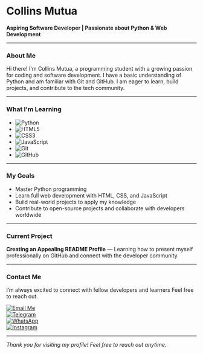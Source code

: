 # Collins Mutua  
**Aspiring Software Developer | Passionate about Python & Web Development**

---

### About Me  
Hi there! I'm Collins Mutua, a programming student with a growing passion for coding and software development. I have a basic understanding of Python and am familiar with Git and GitHub. I am eager to learn, build projects, and contribute to the tech community.

---

### What I'm Learning  
- ![Python](https://img.shields.io/badge/Python-3776AB?style=for-the-badge&logo=python&logoColor=white)  
- ![HTML5](https://img.shields.io/badge/HTML5-E34F26?style=for-the-badge&logo=html5&logoColor=white)  
- ![CSS3](https://img.shields.io/badge/CSS3-1572B6?style=for-the-badge&logo=css3&logoColor=white)  
- ![JavaScript](https://img.shields.io/badge/JavaScript-F7DF1E?style=for-the-badge&logo=javascript&logoColor=black)  
- ![Git](https://img.shields.io/badge/Git-F05032?style=for-the-badge&logo=git&logoColor=white)  
- ![GitHub](https://img.shields.io/badge/GitHub-181717?style=for-the-badge&logo=github&logoColor=white)

---

### My Goals  
- Master Python programming  
- Learn full web development with HTML, CSS, and JavaScript  
- Build real-world projects to apply my knowledge  
- Contribute to open-source projects and collaborate with developers worldwide

---

### Current Project  
**Creating an Appealing README Profile** — Learning how to present myself professionally on GitHub and connect with the developer community.

---

### Contact Me  
I’m always excited to connect with fellow developers and learners Feel free to reach out.

[![Email Me](https://img.shields.io/badge/Email-collinsmutua92@gmail.com-D14836?style=for-the-badge&logo=gmail&logoColor=white)](mailto:collinsmutua92@gmail.com)  
[![Telegram](https://img.shields.io/badge/Telegram-26A5E4?style=for-the-badge&logo=telegram&logoColor=white)](https://t.me/nairobiangoon)  
[![WhatsApp](https://img.shields.io/badge/WhatsApp-25D366?style=for-the-badge&logo=whatsapp&logoColor=white)](https://w.me://+254702700072)  
[![Instagram](https://img.shields.io/badge/Instagram-E4405F?style=for-the-badge&logo=instagram&logoColor=white)](https://www.instagram.com/nylgoon._)

---

*Thank you for visiting my profile! Feel free to reach out anytime.*
